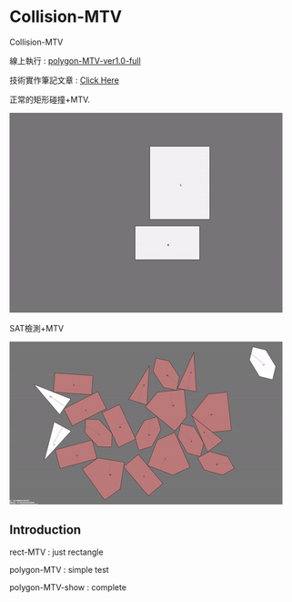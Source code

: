 # Collision-MTV

Collision-MTV

線上執行 : [polygon-MTV-ver1.0-full](http://davidhsu666.com/downloads/Collision-MTV/versions/polygon-MTV-ver1.0-full/)

技術實作筆記文章 : [Click Here](http://davidhsu666.com/archives/gamecollisiondetection/)

正常的矩形碰撞+MTV.

![AllText](example1.gif)

SAT檢測+MTV

![AllText](example2.gif)

## Introduction

rect-MTV : just rectangle

polygon-MTV : simple test

polygon-MTV-show : complete
